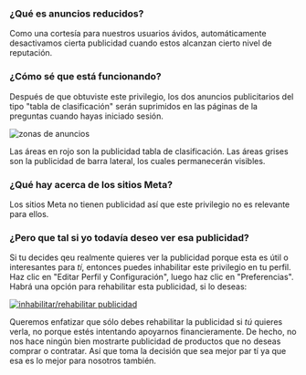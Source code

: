 ### ¿Qué es anuncios reducidos?

Como una cortesía para nuestros usuarios ávidos, automáticamente desactivamos cierta publicidad cuando estos alcanzan cierto nivel de reputación.

### ¿Cómo sé que está funcionando?

Después de que obtuviste este privilegio, los dos anuncios publicitarios del tipo "tabla de clasificación" serán suprimidos en las páginas de la preguntas cuando hayas iniciado sesión.

![zonas de anuncios][1]

Las áreas en rojo son la publicidad tabla de clasificación. Las áreas grises son la publicidad de barra lateral, los cuales permanecerán visibles.

### ¿Qué hay acerca de los sitios Meta?

Los sitios Meta no tienen publicidad así que este privilegio no es relevante para ellos.

### ¿Pero que tal si yo todavía deseo ver esa publicidad?

Si tu decides qeu realmente quieres ver la publicidad porque esta es útil o interesantes para _tí_, entonces puedes inhabilitar este privilegio en tu perfil. Haz clic en "Editar Perfil y Configuración", luego haz clic en "Preferencias". Habrá una opción para rehabilitar esta publicidad, si lo deseas:

[![inhabilitar/rehabilitar publicidad][2]][2]

Queremos enfatizar que sólo debes rehabilitar la publicidad si _tú_ quieres verla, no porque estés intentando apoyarnos financieramente. De hecho, no nos hace ningún bien mostrarte publicidad de productos que no deseas comprar o contratar. Así que toma la decisión que sea mejor par tí ya que esa es lo mejor para nosotros también.

  


  [1]: https://i.stack.imgur.com/9kupb.png
  [2]: https://i.stack.imgur.com/uhYju.png
